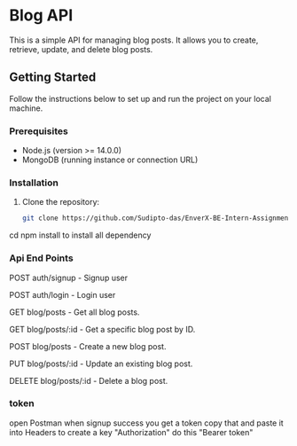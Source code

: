 # Blog API

This is a simple API for managing blog posts. It allows you to create, retrieve, update, and delete blog posts.

## Getting Started

Follow the instructions below to set up and run the project on your local machine.

### Prerequisites

- Node.js (version >= 14.0.0)
- MongoDB (running instance or connection URL)

### Installation

1. Clone the repository:

   ```bash
   git clone https://github.com/Sudipto-das/EnverX-BE-Intern-Assignment.git
   
  cd <cloned directory>
  npm install to install all dependency


### Api End Points
POST auth/signup - Signup user

POST auth/login - Login user 

GET blog/posts - Get all blog posts.

GET blog/posts/:id - Get a specific blog post by ID.

POST blog/posts - Create a new blog post.

PUT blog/posts/:id - Update an existing blog post.

DELETE blog/posts/:id - Delete a blog post.  

### token
open Postman
when  signup success you get a token copy that and paste it into Headers to create a key "Authorization"
do this "Bearer token"


